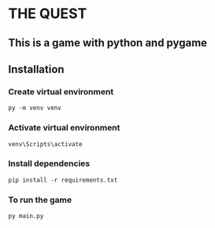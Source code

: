 # THE QUEST

## This is a game with python and pygame

## Installation

### Create virtual environment

```
py -m venv venv
```

### Activate virtual environment

```
venv\Scripts\activate
```

### Install dependencies

```
pip install -r requirements.txt
```

### To run the game

```
py main.py
```
